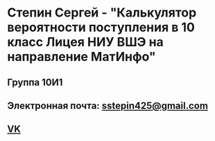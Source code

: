 <h1>Степин Сергей - "Калькулятор вероятности поступления в 10 класс Лицея НИУ ВШЭ на направление МатИнфо"</h1>
<h2>Группа 10И1</h2>
<h2>Электронная почта: <a href="sstepin425@gmail.com">sstepin425@gmail.com</h2>

<h2><a href="https://vk.com/flex1smyl1fe">VK</a></h2>
